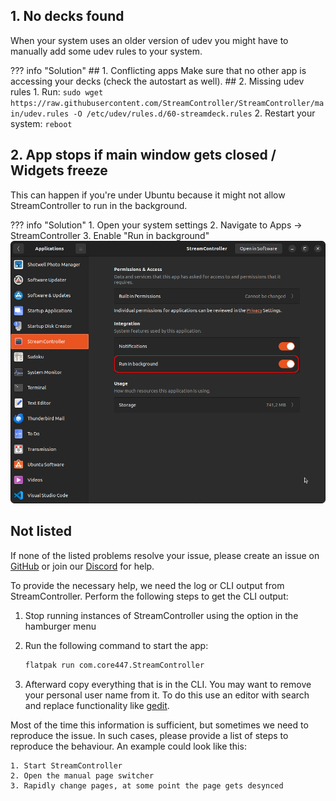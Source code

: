 ## 1. No decks found
When your system uses an older version of udev you might have to manually add some udev rules to your system.

??? info "Solution"
    ## 1. Conflicting apps
    Make sure that no other app is accessing your decks (check the autostart as well).
    ## 2. Missing udev rules
    1. Run: `sudo wget https://raw.githubusercontent.com/StreamController/StreamController/main/udev.rules -O /etc/udev/rules.d/60-streamdeck.rules`
    2. Restart your system: `reboot`

## 2. App stops if main window gets closed / Widgets freeze
This can happen if you're under Ubuntu because it might not allow StreamController to run in the background.

??? info "Solution"
    1. Open your system settings
    2. Navigate to Apps -> StreamController
    3. Enable "Run in background"
    ![run_in_background](assets/ubuntu_allow_to_run_in_background.png)

## Not listed
If none of the listed problems resolve your issue, please create an issue on [GitHub](https://github.com/StreamController/StreamController) or join our [Discord](https://discord.gg/MSyHM8TN3u) for help.

To provide the necessary help, we need the log or CLI output from StreamController. Perform the following steps to get the CLI output:

1. Stop running instances of StreamController using the option in the hamburger menu

2. Run the following command to start the app:
    ```sh
    flatpak run com.core447.StreamController
    ```
3. Afterward copy everything that is in the CLI. You may want to remove your personal user name from it. To do this use an editor with search and replace functionality like [gedit](https://flathub.org/apps/org.gnome.gedit).

Most of the time this information is sufficient, but sometimes we need to reproduce the issue. In such cases, please provide a list of steps to reproduce the behaviour.
An example could look like this:
```
1. Start StreamController
2. Open the manual page switcher
3. Rapidly change pages, at some point the page gets desynced
```